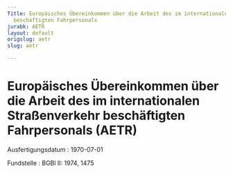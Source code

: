 ```yaml
---
Title: Europäisches Übereinkommen über die Arbeit des im internationalen Straßenverkehr
  beschäftigten Fahrpersonals
jurabk: AETR
layout: default
origslug: aetr
slug: aetr

---
```


# Europäisches Übereinkommen über die Arbeit des im internationalen Straßenverkehr beschäftigten Fahrpersonals (AETR)

Ausfertigungsdatum
:   1970-07-01

Fundstelle
:   BGBl II: 1974, 1475

